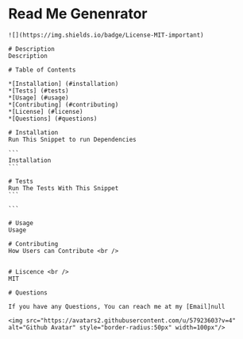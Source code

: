  # Read Me Genenrator 
    ![](https://img.shields.io/badge/License-MIT-important)

    # Description
    Description

    # Table of Contents

    *[Installation] (#installation)
    *[Tests] (#tests)
    *[Usage] (#usage)
    *[Contributing] (#contributing)
    *[License] (#license)
    *[Questions] (#questions)

    # Installation
    Run This Snippet to run Dependencies

    ```
    Installation
    ```
    
    # Tests
    Run The Tests With This Snippet
    ```
    
    ```

    # Usage 
    Usage

    # Contributing
    How Users can Contribute <br />
    

    # Liscence <br />
    MIT

    # Questions

    If you have any Questions, You can reach me at my [Email]null

    <img src="https://avatars2.githubusercontent.com/u/57923603?v=4" alt="Github Avatar" style="border-radius:50px" width=100px"/>

    